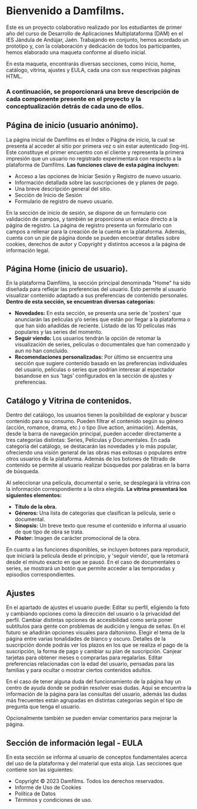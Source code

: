 # Bienvenido a Damfilms. 
Este es un proyecto colaborativo realizado por los estudiantes de primer año del curso de Desarrollo de Aplicaciones Multiplataforma (DAM) en el IES Jándula de Andújar, Jaén. Trabajando en conjunto, hemos acordado un prototipo y, con la colaboración y dedicación de todos los participantes, hemos elaborado una maqueta conforme al diseño inicial.

En esta maqueta, encontrarás diversas secciones, como inicio, home, catálogo, vitrina, ajustes y EULA, cada una con sus respectivas páginas HTML.
### A continuación, se proporcionará una breve descripción de cada componente presente en el proyecto y la conceptualización detrás de cada uno de ellos.

## Página de inicio (usuario anónimo).
La página inicial de Damfilms es el Index o Página de inicio, la cual se presenta al acceder al sitio por primera vez o sin estar autenticado (log-in).
Este constituye el primer encuentro con el cliente y representa la primera impresión que un usuario no registrado experimentará con respecto a la plataforma de Damfilms.
**Las funciones clave de esta página incluyen:**
- Acceso a las opciones de Iniciar Sesión y Registro de nuevo usuario.
- Información detallada sobre las suscripciones de y planes de pago.
- Una breve descripción general del sitio.
- Sección de Inicio de Sesión
- Formulario de registro de nuevo usuario.

En la sección de inicio de sesión, se dispone de un formulario con validación de campos, y también se proporciona un enlace directo a la página de registro. La página de registro presenta un formulario con campos a rellenar para la creación de la cuenta en la plataforma. Además, cuenta con un pie de página donde se pueden encontrar detalles sobre cookies, derechos de autor y Copyright y distintos accesos a la página de información legal.

## Página Home (inicio de usuario).
En la plataforma Damfilms, la sección principal denominada "Home" ha sido diseñada para reflejar las preferencias del usuario. Esto permite al usuario visualizar contenido adaptado a sus preferencias de contenido personales. 
**Dentro de esta sección, se encuentran diversas categorías:**
- **Novedades:** En esta sección, se presenta una serie de 'posters' que anunciarán las películas y/o series que están por llegar a la plataforma o que han sido añadidas de reciente.
Listado de las 10 películas más populares y las series del momento.
- **Seguir viendo:** Los usuarios tendrán la opción de retomar la visualización de series, películas o documentales que han comenzado y aun no han concluido.
- **Recomendaciones personalizadas:** Por último se encuentra una sección que sugiere contenido basado en las preferencias individuales del usuario, películas o series que podrían interesar al espectador basandose en sus 'tags' configurados en la sección de ajustes y preferencias.

## Catálogo y Vitrina de contenidos.
Dentro del catálogo, los usuarios tienen la posibilidad de explorar y buscar contenido para su consumo. Pueden filtrar el contenido según su género (acción, romance, drama, etc.) o tipo (live action, animación). Además, desde la barra de navegación principal, pueden acceder directamente a tres categorías distintas: Series, Películas y Documentales. En cada categoría del catálogo, se destacarán las novedades y lo más popular, ofreciendo una visión general de las obras mas exitosas o populares entre otros usuarios de la plataforma.
Además de los botones de filtrado de contenido se permite al usuario realizar búsquedas por palabras en la barra de búsqueda.

Al seleccionar una película, documental o serie, se desplegará la vitrina con la información correspondiente a la obra elegida. 
**La vitrina presentará los siguientes elementos:**
- **Título de la obra.**
- **Géneros:** Una lista de categorías que clasifican la película, serie o documental.
- **Sinopsis:** Un breve texto que resume el contenido e informa al usuario de que tipo de obra se trata.
- **Póster:** Imagen de carácter promocional de la obra.

En cuanto a las funciones disponibles, se incluyen botones para reproducir, que iniciará la película desde el principio, y 'seguir viendo', que la retomará desde el minuto exacto en que se pausó. En el caso de documentales o series, se mostrará un botón que permite acceder a las temporadas y episodios correspondientes.

## Ajustes
En el apartado de ajustes el usuario puede: 
Editar su perfil, eligiendo la foto y cambiando opciones como la dirección del usuario o la privacidad del perfil.
Cambiar distintas opciones de accesibilidad como sería poner subtítulos para gente con problemas de audición y lengua de señas. En el futuro se añadirán opciones visuales para daltonismo.
Elegir el tema de la página entre varias tonalidades de blanco y oscuro.
Detalles de la suscripción donde podrás ver los plazos en los que se realiza el pago de la suscripción, la forma de pago y cambiar su plan de suscripción.
Canjear tarjetas para obtener meses  o comprarlas para regalarlas.
Editar preferencias relacionadas con la edad del usuario, pensadas para las familias y para ocultar o mostrar ciertos contenidos adultos.


En el caso de tener alguna duda del funcionamiento de la página hay un centro de ayuda donde se podrán resolver esas dudas. Aquí se encuentra la información de la página para las consultas del usuario,  además las dudas más frecuentes están agrupadas en distintas categorías según el tipo de pregunta que tenga el usuario.

Opcionalmente también se pueden enviar comentarios para mejorar la página.

## Sección de información legal - EULA
En esta sección se informa al usuario de conceptos fundamentales acerca del uso de la plataforma y del material que esta aloja.
Las secciones que contiene son las siguientes:
- Copyright © 2023 Damfilms. Todos los derechos reservados.
- Informe de Uso de Cookies
- Política de Datos
- Términos y condiciones de uso.
